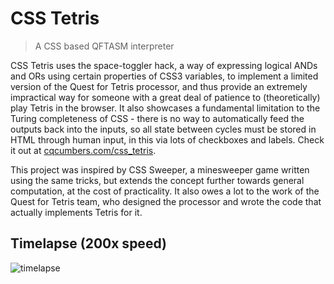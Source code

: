 # CSS Tetris
> A CSS based QFTASM interpreter

CSS Tetris uses the space-toggler hack, a way of expressing logical ANDs and ORs using certain properties of CSS3 variables, to implement a limited version of the Quest for Tetris processor, and thus provide an extremely impractical way for someone with a great deal of patience to (theoretically) play Tetris in the browser. It also showcases a fundamental limitation to the Turing completeness of CSS - there is no way to automatically feed the outputs back into the inputs, so all state between cycles must be stored in HTML through human input, in this via lots of checkboxes and labels. Check it out at [cqcumbers.com/css\_tetris](https://cqcumbers.com/css_tetris).

This project was inspired by CSS Sweeper, a minesweeper game written using the same tricks, but extends the concept further towards general computation, at the cost of practicality. It also owes a lot to the work of the Quest for Tetris team, who designed the processor and wrote the code that actually implements Tetris for it.

## Timelapse (200x speed)
![timelapse](timelapse.gif)

